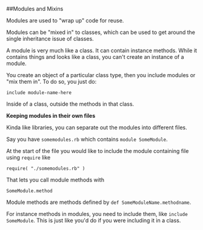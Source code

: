 ##Modules and Mixins

Modules are used to "wrap up" code for reuse.

Modules can be "mixed in" to classes, which can be used to get around the single inheritance issue of classes.

A module is very much like a class. It can contain instance methods. While it contains things and looks like a class, you can't create an instance of a module.

You create an object of a particular class type, then you include modules or "mix them in". To do so, you just do:

```
include module-name-here
```

Inside of a class, outside the methods in that class.

**Keeping modules in their own files**

Kinda like libraries, you can separate out the modules into different files.

Say you have ```somemodules.rb``` which contains ```module SomeModule```.

At the start of the file you would like to include the module containing file using ```require``` like

```
require( "./somemodules.rb" )
```

That lets you call module methods with

```
SomeModule.method
```

Module methods are methods defined by ```def SomeModuleName.methodname```.

For instance methods in modules, you need to include them, like ```include SomeModule```. This is just like you'd do if you were including it in a class.